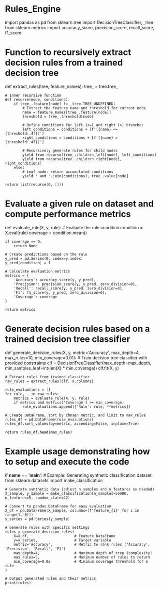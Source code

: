 # Rules_Engine

import pandas as pd
from sklearn.tree import DecisionTreeClassifier, _tree
from sklearn.metrics import accuracy_score, precision_score, recall_score, f1_score


# Function to recursively extract decision rules from a trained decision tree
def extract_rules(tree, feature_names):
    tree_ = tree.tree_

    # Inner recursive function
    def recurse(node, conditions):
        if tree_.feature[node] != _tree.TREE_UNDEFINED:
            # Extract the feature name and threshold for current node
            name = feature_names[tree_.feature[node]]
            threshold = tree_.threshold[node]

            # Define conditions for left (<=) and right (>) branches
            left_conditions = conditions + [f'({name} <= {threshold:.4f})']
            right_conditions = conditions + [f'({name} > {threshold:.4f})']

            # Recursively generate rules for child nodes
            yield from recurse(tree_.children_left[node], left_conditions)
            yield from recurse(tree_.children_right[node], right_conditions)
        else:
            # Leaf node: return accumulated conditions
            yield ' and '.join(conditions), tree_.value[node]

    return list(recurse(0, []))


# Evaluate a given rule on dataset and compute performance metrics
def evaluate_rule(X, y, rule):
    # Evaluate the rule condition
    condition = X.eval(rule)
    coverage = condition.mean()

    if coverage == 0:
        return None

    # Create predictions based on the rule
    y_pred = pd.Series(0, index=y.index)
    y_pred[condition] = 1

    # Calculate evaluation metrics
    metrics = {
        'Accuracy': accuracy_score(y, y_pred),
        'Precision': precision_score(y, y_pred, zero_division=0),
        'Recall': recall_score(y, y_pred, zero_division=0),
        'F1': f1_score(y, y_pred, zero_division=0),
        'Coverage': coverage
    }

    return metrics


# Generate decision rules based on a trained decision tree classifier
def generate_decision_rules(X, y, metric='Accuracy', max_depth=4, max_rules=10, min_coverage=0.01):
    # Train decision tree classifier with provided constraints
    clf = DecisionTreeClassifier(max_depth=max_depth, min_samples_leaf=int(len(X) * min_coverage))
    clf.fit(X, y)

    # Extract rules from trained classifier
    raw_rules = extract_rules(clf, X.columns)

    rule_evaluations = []
    for rule, _ in raw_rules:
        metrics = evaluate_rule(X, y, rule)
        if metrics and metrics['Coverage'] >= min_coverage:
            rule_evaluations.append({'Rule': rule, **metrics})

    # Create DataFrame, sort by chosen metric, and limit to max_rules
    rules_df = pd.DataFrame(rule_evaluations)
    rules_df.sort_values(by=metric, ascending=False, inplace=True)

    return rules_df.head(max_rules)


# Example usage demonstrating how to setup and execute the code
if __name__ == '__main__':
    # Example: Generating synthetic classification dataset
    from sklearn.datasets import make_classification

    # Generate synthetic data (adjust n_samples and n_features as needed)
    X_sample, y_sample = make_classification(n_samples=50000, n_features=5, random_state=42)

    # Convert to pandas DataFrame for easy evaluation
    X_df = pd.DataFrame(X_sample, columns=[f'feature_{i}' for i in range(1, 6)])
    y_series = pd.Series(y_sample)

    # Generate rules with specific settings
    rules = generate_decision_rules(
        X=X_df,                     # Feature DataFrame
        y=y_series,                 # Target variable
        metric='Accuracy',          # Metric to rank rules ('Accuracy', 'Precision', 'Recall', 'F1')
        max_depth=4,                # Maximum depth of tree (complexity)
        max_rules=5,                # Maximum number of rules to return
        min_coverage=0.02           # Minimum coverage threshold for a rule
    )

    # Output generated rules and their metrics
    print(rules)
